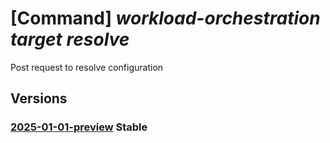 # [Command] _workload-orchestration target resolve_

Post request to resolve configuration

## Versions

### [2025-01-01-preview](/Resources/mgmt-plane/L3N1YnNjcmlwdGlvbnMve30vcmVzb3VyY2Vncm91cHMve30vcHJvdmlkZXJzL21pY3Jvc29mdC5lZGdlL3RhcmdldHMve30vcmVzb2x2ZWNvbmZpZ3VyYXRpb24=/2025-01-01-preview.xml) **Stable**

<!-- mgmt-plane /subscriptions/{}/resourcegroups/{}/providers/microsoft.edge/targets/{}/resolveconfiguration 2025-01-01-preview -->
